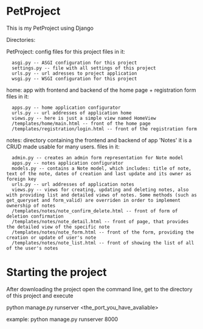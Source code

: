 # PetProject
This is my PetProject using Django

Directories:

  PetProject: config files for this project
  files in it:
    
      asgi.py -- ASGI configuration for this project
      settings.py -- file with all settings of this project
      urls.py -- url adresses to project application
      wsgi.py -- WSGI configuration for this project
      
  home: app with frontend and backend of the home page + registration form
  files in it:
  
      apps.py -- home application configurator
      urls.py -- url addresses of application home
      views.py -- here is just a simple view named HomeView
      /templates/home/main.html -- front of the home page
      /templates/registration/login.html -- front of the registration form
      
  notes: directory containing the frontend and backend of app 'Notes' it is a CRUD made usable for many users.
  files in it:
      
      admin.py -- creates an admin form representation for Note model
      apps.py -- notes application configurator
      models.py -- contains a Note model, which includes: title of note, text of the note, dates of creation and last update and its owner as foreign key
      urls.py -- url addresses of application notes
      views.py -- views for creating, updating and deleting notes, also with providing list and detailed views of notes. Some methods (such as get_queryset and form_valid) are overriden in order to implement ownership of notes
      /templates/notes/note_confirm_delete.html -- front of form of deletion confirmation
      /templates/notes/note_detail.html -- front of page, that provides the detailed view of the specific note
      /templates/notes/note_form.html -- front of the form, providing the creation or update of user's note
      /templates/notes/note_list.html -- front of showing the list of all of the user's notes
     
     
# Starting the project
After downloading the project open the command line, get to the directory of this project and execute

  python manage.py runserver <the_port_you_have_avaliable>
  
example: python manage.py runserver 8000
